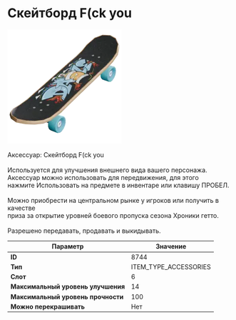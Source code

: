# Скейтборд F(ck you

![Item Image](../img/8744.webp?raw=true)

Аксессуар: Скейтборд F(ck you<br><br>Используется для улучшения внешнего вида вашего персонажа.<br>Аксессуар можно использовать для передвижения, для этого<br>нажмите Использовать на предмете в инвентаре или клавишу ПРОБЕЛ.<br><br>Можно приобрести на центральном рынке у игроков или получить в качестве<br>приза за открытие уровней боевого пропуска сезона Хроники гетто.<br><br>Разрешено передавать, продавать и выкидывать.


| Параметр | Значение |
|----------|----------|
| **ID** | 8744 |
| **Тип** | ITEM_TYPE_ACCESSORIES |
| **Слот** | 6 |
| **Максимальный уровень улучшения** | 14 |
| **Максимальный уровень прочности** | 100 |
| **Можно перекрашивать** | Нет |

